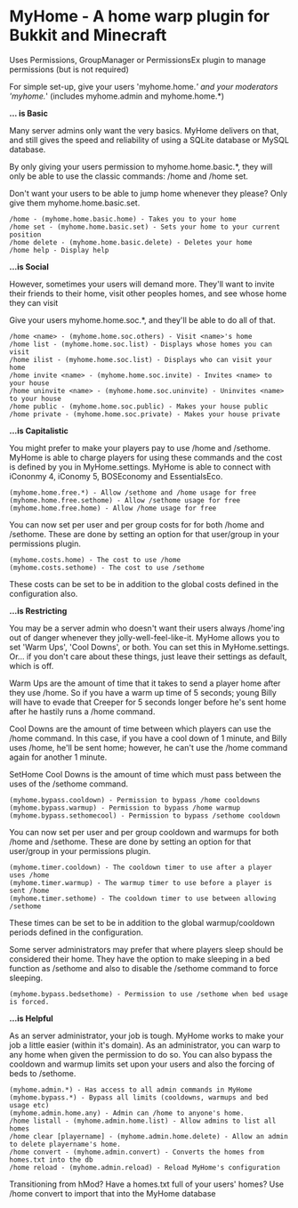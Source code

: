 MyHome - A home warp plugin for Bukkit and Minecraft 
===========


Uses Permissions, GroupManager or PermissionsEx plugin to manage permissions (but is not required)

For simple set-up, give your users 'myhome.home.*'
and your moderators 'myhome.*' (includes myhome.admin and myhome.home.*)

**... is Basic**

Many server admins only want the very basics. MyHome delivers on that, and still gives the speed and reliability of using a SQLite database or MySQL database.

By only giving your users permission to myhome.home.basic.*, they will only be able to use the classic commands: /home and /home set.

Don't want your users to be able to jump home whenever they please? Only give them myhome.home.basic.set.

    /home - (myhome.home.basic.home) - Takes you to your home
    /home set - (myhome.home.basic.set) - Sets your home to your current position
    /home delete - (myhome.home.basic.delete) - Deletes your home
    /home help - Display help

**...is Social**

However, sometimes your users will demand more. They'll want to invite their friends to their home, visit other peoples homes, and see whose home they can visit

Give your users myhome.home.soc.*, and they'll be able to do all of that.

    /home <name> - (myhome.home.soc.others) - Visit <name>'s home
    /home list - (myhome.home.soc.list) - Displays whose homes you can visit
    /home ilist - (myhome.home.soc.list) - Displays who can visit your home
    /home invite <name> - (myhome.home.soc.invite) - Invites <name> to your house
    /home uninvite <name> - (myhome.home.soc.uninvite) - Uninvites <name> to your house
    /home public - (myhome.home.soc.public) - Makes your house public
    /home private - (myhome.home.soc.private) - Makes your house private

**...is Capitalistic**

You might prefer to make your players pay to use /home and /sethome. MyHome is able to charge players for using these commands and the cost is defined by you in MyHome.settings. MyHome is able to connect with iCononmy 4, iConomy 5, BOSEconomy and EssentialsEco. 

    (myhome.home.free.*) - Allow /sethome and /home usage for free
    (myhome.home.free.sethome) - Allow /sethome usage for free
    (myhome.home.free.home) - Allow /home usage for free

You can now set per user and per group costs for for both /home and /sethome. These are done by setting an option for that user/group in your permissions plugin.

    (myhome.costs.home) - The cost to use /home
    (myhome.costs.sethome) - The cost to use /sethome
    
These costs can be set to be in addition to the global costs defined in the configuration also.

**...is Restricting**

You may be a server admin who doesn't want their users always /home'ing out of danger whenever they jolly-well-feel-like-it. MyHome allows you to set 'Warm Ups', 'Cool Downs', or both. You can set this in MyHome.settings. Or... if you don't care about these things, just leave their settings as default, which is off.

Warm Ups are the amount of time that it takes to send a player home after they use /home. So if you have a warm up time of 5 seconds; young Billy will have to evade that Creeper for 5 seconds longer before he's sent home after he hastily runs a /home command.

Cool Downs are the amount of time between which players can use the /home command. In this case, if you have a cool down of 1 minute, and Billy uses /home, he'll be sent home; however, he can't use the /home command again for another 1 minute.

SetHome Cool Downs is the amount of time which must pass between the uses of the /sethome command.

    (myhome.bypass.cooldown) - Permission to bypass /home cooldowns
    (myhome.bypass.warmup) - Permission to bypass /home warmup
    (myhome.bypass.sethomecool) - Permission to bypass /sethome cooldown

You can now set per user and per group cooldown and warmups for both /home and /sethome. These are done by setting an option for that user/group in your permissions plugin.

    (myhome.timer.cooldown) - The cooldown timer to use after a player uses /home
    (myhome.timer.warmup) - The warmup timer to use before a player is sent /home
    (myhome.timer.sethome) - The cooldown timer to use between allowing /sethome

These times can be set to be in addition to the global warmup/cooldown periods defined in the configuration.

Some server administrators may prefer that where players sleep should be considered their home. They have the option to make sleeping in a bed function as /sethome and also to disable the /sethome command to force sleeping. 

    (myhome.bypass.bedsethome) - Permission to use /sethome when bed usage is forced.

**...is Helpful**

As an server administrator, your job is tough. MyHome works to make your job a little easier (within it's domain). As an administrator, you can warp to any home when given the permission to do so. You can also bypass the cooldown and warmup limits set upon your users and also the forcing of beds to /sethome.

    (myhome.admin.*) - Has access to all admin commands in MyHome
    (myhome.bypass.*) - Bypass all limits (cooldowns, warmups and bed usage etc)
    (myhome.admin.home.any) - Admin can /home to anyone's home.
    /home listall - (myhome.admin.home.list) - Allow admins to list all homes
    /home clear [playername] - (myhome.admin.home.delete) - Allow an admin to delete playername's home.
    /home convert - (myhome.admin.convert) - Converts the homes from homes.txt into the db
    /home reload - (myhome.admin.reload) - Reload MyHome's configuration

Transitioning from hMod? Have a homes.txt full of your users' homes? Use /home convert to import that into the MyHome database